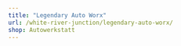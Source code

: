```yaml
---
title: "Legendary Auto Worx"
url: /white-river-junction/legendary-auto-worx/
shop: Autowerkstatt
---
```


